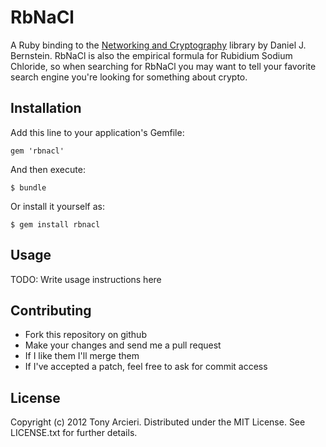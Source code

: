 RbNaCl
======

A Ruby binding to the [Networking and Cryptography][nacl] library by Daniel
J. Bernstein. RbNaCl is also the empirical formula for Rubidium Sodium
Chloride, so when searching for RbNaCl you may want to tell your favorite
search engine you're looking for something about crypto.

[nacl]: http://nacl.cr.yp.to/

## Installation

Add this line to your application's Gemfile:

    gem 'rbnacl'

And then execute:

    $ bundle

Or install it yourself as:

    $ gem install rbnacl

## Usage

TODO: Write usage instructions here

## Contributing

* Fork this repository on github
* Make your changes and send me a pull request
* If I like them I'll merge them
* If I've accepted a patch, feel free to ask for commit access

## License

Copyright (c) 2012 Tony Arcieri. Distributed under the MIT License. See
LICENSE.txt for further details.
